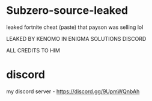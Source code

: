 # Subzero-source-leaked
leaked fortnite cheat (paste) that payson was selling lol 

LEAKED BY KENOMO IN ENIGMA SOLUTIONS DISCORD

ALL CREDITS TO HIM

# discord
my discord server - https://discord.gg/9UpmWQnbAh
